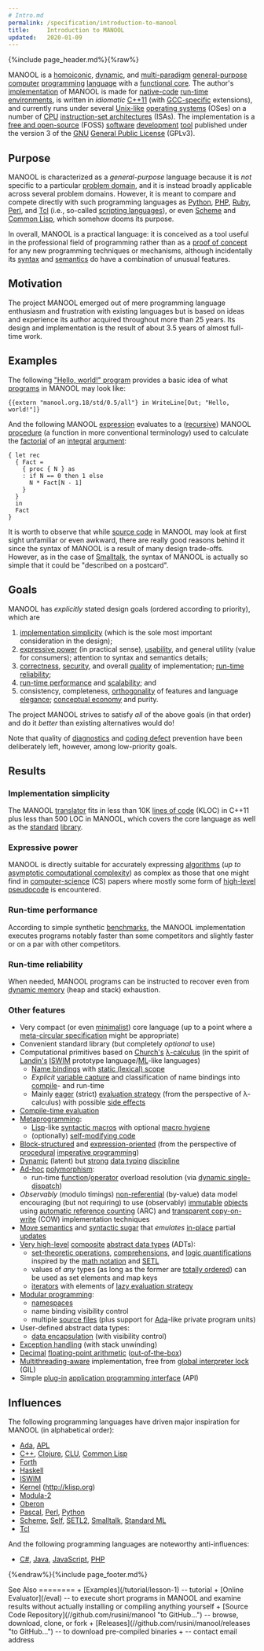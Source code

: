 ```yaml
---
# Intro.md
permalink: /specification/introduction-to-manool
title:     Introduction to MANOOL
updated:   2020-01-09
---
```


{%include page_header.md%}{%raw%}


MANOOL is a [homoiconic][], [dynamic][], and [multi-paradigm][] [general-purpose][] [computer][] [programming][] [language][] with a [functional core][]. The
author's [implementation][] of MANOOL is made for [native-code][] [run-time][] [environments][], is written in *idiomatic* [C++11][] (with [GCC-specific][]
extensions), and currently runs under several [Unix-like][] [operating systems][] (OSes) on a number of [CPU][] [instruction-set architectures][] (ISAs). The
implementation is a [free and open-source][] (FOSS) [software][] [development][] [tool][] published under the version 3 of the [GNU][] [General Public
License][] (GPLv3).

[homoiconic]:                    //en.wikipedia.org/wiki/Homoiconic                           "Wikipedia: Homoiconic"
[dynamic]:                       //en.wikipedia.org/wiki/Dynamic_programming_language         "Wikipedia: Dynamic programming language"
[multi-paradigm]:                //en.wikipedia.org/wiki/Programming_paradigm                 "Wikipedia: Programming paradigm"
[general-purpose]:               //en.wikipedia.org/wiki/General-purpose_programming_language "Wikipedia: General-purpose programming language"
[computer]:                      //en.wikipedia.org/wiki/Computer                             "Wikipedia: Computer"
[programming]:                   //en.wikipedia.org/wiki/Computer_programming                 "Wikipedia: Computer programming"
[language]:                      //en.wikipedia.org/wiki/Programming_language                 "Wikipedia: Programming language"
[functional core]:               //en.wikipedia.org/wiki/Functional_programming               "Wikipedia: Functional programming"
[implementation]:                //en.wikipedia.org/wiki/Programming_language_implementation  "Wikipedia: Programming language implementation"
[native-code]:                   //en.wikipedia.org/wiki/Native_code                          "Wikipedia: Native code"
[run-time]:                      //en.wikipedia.org/wiki/Run_time_(program_lifecycle_phase)   "Wikipedia: Run time"
[environments]:                  //en.wikipedia.org/wiki/Runtime_environments                 "Wikipedia: Runtime environments"
[GCC-specific]:                  //en.wikipedia.org/wiki/GNU_Compiler_Collection              "Wikipedia: GNU Compiler Collection"
[Unix-like]:                     //en.wikipedia.org/wiki/Unix-like                            "Wikipedia: Unix-like"
[operating systems]:             //en.wikipedia.org/wiki/Operating_systems                    "Wikipedia: Operating systems"
[CPU]:                           //en.wikipedia.org/wiki/Central_processing_unit              "Wikipedia: Central processing unit"
[instruction-set architectures]: //en.wikipedia.org/wiki/Instruction_set_architectures        "Wikipedia: Instruction set architectures"
[free and open-source]:          //en.wikipedia.org/wiki/Free_and_open-source                 "Wikipedia: Free and open-source"
[software]:                      //en.wikipedia.org/wiki/Software                             "Wikipedia: Software"
[development]:                   //en.wikipedia.org/wiki/Software_development                 "Wikipedia: Software development"
[tool]:                          //en.wikipedia.org/wiki/Development_tool                     "Wikipedia: Development tool"
[GNU]:                           //en.wikipedia.org/wiki/GNU_Project                          "Wikipedia: GNU Project"
[General Public License]:        //en.wikipedia.org/wiki/General_Public_License               "Wikipedia: General Public License"


Purpose
----------------------------------------------------------------------------------------------------------------------------------------------------------------

MANOOL is characterized as a _general-purpose_ language because it is *not* specific to a particular [problem domain][], and it is instead broadly applicable
across several problem domains. However, it is meant to compare and compete directly with such programming languages as [Python], [PHP], [Ruby], [Perl], and
[Tcl][] (i.e., so-called [scripting languages][]), or even [Scheme] and [Common Lisp], which somehow dooms its purpose.

In overall, MANOOL is a practical language: it is conceived as a tool useful in the professional field of programming rather than as a [proof of concept][] for
any new programming techniques or mechanisms, although incidentally its [syntax][] and [semantics][] do have a combination of unusual features.

[problem domain]:      //en.wikipedia.org/wiki/Problem_domain                 "Wikipedia: Problem domain"
[scripting languages]: //en.wikipedia.org/wiki/Scripting_languages            "Wikipedia: Scripting languages"
[proof of concept]:    //en.wikipedia.org/wiki/Proof_of_concept               "Wikipedia: Proof of concept"
[syntax]:              //en.wikipedia.org/wiki/Syntax_(programming_languages) "Wikipedia: Syntax"
[semantics]:           //en.wikipedia.org/wiki/Semantics_(computer_science)   "Wikipedia: Semantics"


Motivation
----------------------------------------------------------------------------------------------------------------------------------------------------------------

The project MANOOL emerged out of mere programming language enthusiasm and frustration with existing languages but is based on ideas and experience its author
acquired throughout more than 25 years. Its design and implementation is the result of about 3.5 years of almost full-time work.


Examples
----------------------------------------------------------------------------------------------------------------------------------------------------------------

The following ["Hello, world!" program][] provides a basic idea of what [programs][] in MANOOL may look like:

    {{extern "manool.org.18/std/0.5/all"} in WriteLine[Out; "Hello, world!"]}

And the following MANOOL [expression][] evaluates to a ([recursive][]) MANOOL [procedure][] (a function in more conventional terminology) used to calculate the
[factorial][] of an [integral][] [argument][]:

    { let rec
      { Fact =
        { proc { N } as
        : if N == 0 then 1 else
          N * Fact[N - 1]
        }
      }
      in
      Fact
    }

It is worth to observe that while [source code][] in MANOOL may look at first sight unfamiliar or even awkward, there are really good reasons behind it since
the syntax of MANOOL is a result of many design trade-offs. However, as in the case of [Smalltalk], the syntax of MANOOL is actually so simple that it could be
"described on a postcard".

["Hello, world!" program]: //en.wikipedia.org/wiki/%22Hello,_World!%22_program     "Wikipedia: &ldquo;Hello, World!&rdquo; program"
[programs]:                //en.wikipedia.org/wiki/Computer_programs               "Wikipedia: Computer programs"
[expression]:              //en.wikipedia.org/wiki/Expression_(computer_science)   "Wikipedia: Expression"
[recursive]:               //en.wikipedia.org/wiki/Recursive_(computer_science)    "Wikipedia: Recursive"
[procedure]:               //en.wikipedia.org/wiki/Procedure_(computer_science)    "Wikipedia: Procedure"
[factorial]:               //en.wikipedia.org/wiki/Factorial                       "Wikipedia: Factorial"
[integral]:                //en.wikipedia.org/wiki/Integer                         "Wikipedia: Integer"
[argument]:                //en.wikipedia.org/wiki/Argument_(computer_programming) "Wikipedia: Argument"
[source code]:             //en.wikipedia.org/wiki/Source_code                     "Wikipedia: Source code"


Goals
----------------------------------------------------------------------------------------------------------------------------------------------------------------

MANOOL has *explicitly* stated design goals (ordered according to priority), which are
  1. [implementation simplicity][] (which is the sole most important consideration in the design);
  2. [expressive power][] (in practical sense), [usability][], and general utility (value for consumers); attention to syntax and semantics details;
  3. [correctness][], [security][], and overall [quality][] of implementation; [run-time reliability][];
  4. [run-time performance][] and [scalability][]; and
  5. consistency, completeness, [orthogonality][] of features and language [elegance][]; [conceptual economy][] and purity.

The project MANOOL strives to satisfy *all* of the above goals (in that order) and do it *better* than existing alternatives would do!

Note that quality of [diagnostics][] and [coding defect][] prevention have been deliberately left, however, among low-priority goals.

[implementation simplicity]: //en.wikipedia.org/wiki/Worse_is_better                     "Wikipedia: Worse is better"
[expressive power]:          //en.wikipedia.org/wiki/Expressive_power_(computer_science) "Wikipedia: Expressive power"
[usability]:                 //en.wikipedia.org/wiki/Usability                           "Wikipedia: Usability"
[correctness]:               //en.wikipedia.org/wiki/Correctness_(computer_science)      "Wikipedia: Correctness"
[security]:                  //en.wikipedia.org/wiki/Secure_coding                       "Wikipedia: Secure coding"
[quality]:                   //en.wikipedia.org/wiki/Software_quality                    "Wikipedia: Software quality"
[run-time reliability]:      //en.wikipedia.org/wiki/Reliability_engineering             "Wikipedia: Reliability engineering"
[run-time performance]:      //en.wikipedia.org/wiki/Benchmark_(computing)               "Wikipedia: Benchmark"
[scalability]:               //en.wikipedia.org/wiki/Scalability                         "Wikipedia: Scalability"
[orthogonality]:             //en.wikipedia.org/wiki/Orthogonality_(programming)         "Wikipedia: Orthogonality"
[elegance]:                  //en.wikipedia.org/wiki/Elegance                            "Wikipedia: Elegance"
[conceptual economy]:        //en.wikipedia.org/wiki/Occam%27s_razor                     "Wikipedia: Occam's razor"
[diagnostics]:               //en.wikipedia.org/wiki/Diagnostics                         "Wikipedia: Diagnostics"
[coding defect]:             //en.wikipedia.org/wiki/Software_defect                     "Wikipedia: Software defect"


Results
----------------------------------------------------------------------------------------------------------------------------------------------------------------

### Implementation simplicity
The MANOOL [translator][] fits in less than 10K [lines of code][] (KLOC) in C++11 plus less than 500 LOC in MANOOL, which covers the core language as well as
the [standard][] [library][].

[translator]:    //en.wikipedia.org/wiki/Translator_(computing) "Wikipedia: Translator"
[lines of code]: //en.wikipedia.org/wiki/Lines_of_code          "Wikipedia: Lines of code"
[standard]:      //en.wikipedia.org/wiki/Standard_library       "Wikipedia: Standard library"
[library]:       //en.wikipedia.org/wiki/Library_(computing)    "Wikipedia: Library"

### Expressive power
MANOOL is directly suitable for accurately expressing [algorithms][] (*up to* [asymptotic computational complexity][]) as complex as those that one might find
in [computer-science][] (CS) papers where mostly some form of [high-level][] [pseudocode][] is encountered.

[algorithms]:                          //en.wikipedia.org/wiki/Algorithms                          "Wikipedia: Algorithms"
[asymptotic computational complexity]: //en.wikipedia.org/wiki/Asymptotic_computational_complexity "Wikipedia: Asymptotic computational complexity"
[computer-science]:                    //en.wikipedia.org/wiki/Computer_science                    "Wikipedia: Computer science"
[high-level]:                          //en.wikipedia.org/wiki/High-level_programming_language     "Wikipedia: High-level programming language"
[pseudocode]:                          //en.wikipedia.org/wiki/Pseudocode                          "Wikipedia: Pseudocode"

### Run-time performance
According to simple synthetic [benchmarks][], the MANOOL implementation executes programs notably faster than some competitors and slightly faster or on a par
with other competitors.

[benchmarks]: //en.wikipedia.org/wiki/Benchmark_(computing) "Wikipedia: Benchmark"

### Run-time reliability
When needed, MANOOL programs can be instructed to recover even from [dynamic memory][] (heap and stack) exhaustion.

[dynamic memory]: //en.wikipedia.org/wiki/Dynamic_memory "Wikipedia: Dynamic memory"

### Other features
* Very compact (or even [minimalist][]) core language (up to a point where a [meta-circular specification][] might be appropriate)
* Convenient standard library (but completely *optional* to use)
* Computational primitives based on [Church's][] [&lambda;-calculus][] (in the spirit of [Landin's][] [ISWIM] prototype language/[ML]-like languages)
    - [Name bindings][] with [static (lexical) scope][]
    - *Explicit* [variable capture][] and classification of name bindings into [compile][compile-time]- and run-time
    - Mainly [eager][] (strict) [evaluation strategy][] (from the perspective of &lambda;-calculus) with possible [side effects][]
* [Compile-time evaluation][]
* [Metaprogramming][]:
    - [Lisp]-like [syntactic macros][] with optional [macro hygiene][]
    - (optionally) [self-modifying code][]
* [Block-structured][] and [expression-oriented][] (from the perspective of [procedural][] [imperative programming][])
* [Dynamic][dynamic typing] (latent) but [strong][strong typing] [data typing][] [discipline][typing discipline]
* [Ad-hoc][ad-hoc polymorphism] [polymorphism][]:
    - run-time [function][function overload]/[operator][operator overload] overload resolution (via [dynamic single-dispatch][])
* *Observably* (modulo timings) [non-referential][] (by-value) data model encouraging (but not requiring) to use (observably) [immutable][] [objects][] using
  [automatic reference counting][] (ARC) and [transparent copy-on-write][] (COW) implementation techniques
* [Move semantics][] and [syntactic sugar][] that *emulates* [in-place][in-place updates] partial [updates][]
* [Very high-level][] [composite][composite types] [abstract data types][] (ADTs):
    - [set-theoretic operations][], [comprehensions][], and [logic quantifications][] inspired by the [math notation][] and [SETL]
    - values of *any* types (as long as the former are [totally ordered][]) can be used as set elements and map keys
    - [iterators][] with elements of [lazy evaluation strategy][]
* [Modular programming][]:
    - [namespaces][]
    - name binding visibility control
    - multiple [source files][] (plus support for [Ada]-like private program units)
* User-defined abstract data types:
    - [data encapsulation][] (with visibility control)
* [Exception handling][] (with stack unwinding)
* [Decimal][] [floating-point arithmetic][] ([out-of-the-box][])
* [Multithreading-aware][] implementation, free from [global interpreter lock][] (GIL)
* Simple [plug-in][] [application programming interface][] (API)

[minimalist]:                        //en.wikipedia.org/wiki/Minimalism_(computing)                   "Wikipedia: Minimalism"
[meta-circular specification]:       //en.wikipedia.org/wiki/Meta-circular_evaluator                  "Wikipedia: Meta-circular evaluator"
[Church's]:                          //en.wikipedia.org/wiki/Alonzo_Church                            "Wikipedia: Alonzo Church"
[&lambda;-calculus]:                 //en.wikipedia.org/wiki/&lambda;-calculus                        "Wikipedia: &lambda;-calculus"
[Landin's]:                          //en.wikipedia.org/wiki/Peter_Landin                             "Wikipedia: Peter Landin"
[Name bindings]:                     //en.wikipedia.org/wiki/Name_binding                             "Wikipedia: Name binding"
[static (lexical) scope]:            //en.wikipedia.org/wiki/Static_scope                             "Wikipedia: Static scope"
[variable capture]:                  //en.wikipedia.org/wiki/Closure_(computer_programming)           "Wikipedia: Closure"
[compile-time]:                      //en.wikipedia.org/wiki/Compile-time                             "Wikipedia: Compile-time"
[eager]:                             //en.wikipedia.org/wiki/Eager_evaluation                         "Wikipedia: Eager evaluation"
[evaluation strategy]:               //en.wikipedia.org/wiki/Evaluation_strategy                      "Wikipedia: Evaluation strategy"
[side effects]:                      //en.wikipedia.org/wiki/Side_effect_(computer_science)           "Wikipedia: Side effect"
[Compile-time evaluation]:           //en.wikipedia.org/wiki/General_constant_expressions             "Wikipedia: General constant expressions"
[Metaprogramming]:                   //en.wikipedia.org/wiki/Metaprogramming                          "Wikipedia: Metaprogramming"
[syntactic macros]:                  //en.wikipedia.org/wiki/Macro_(computer_science)                 "Wikipedia: Macro"
[macro hygiene]:                     //en.wikipedia.org/wiki/Hygienic_macro                           "Wikipedia: Hygienic macro"
[self-modifying code]:               //en.wikipedia.org/wiki/Self-modifying_code                      "Wikipedia: Self-modifying code"
[Block-structured]:                  //en.wikipedia.org/wiki/Block_(programming)                      "Wikipedia: Block"
[expression-oriented]:               //en.wikipedia.org/wiki/Expression-oriented_programming_language "Wikipedia: Expression-oriented programming language"
[procedural]:                        //en.wikipedia.org/wiki/Procedural_programming                   "Wikipedia: Procedural programming"
[imperative programming]:            //en.wikipedia.org/wiki/Imperative_programming                   "Wikipedia: Imperative programming"
[dynamic typing]:                    //en.wikipedia.org/wiki/Latent_typing                            "Wikipedia: Latent typing"
[strong typing]:                     //en.wikipedia.org/wiki/Strong_typing                            "Wikipedia: Strong typing"
[data typing]:                       //en.wikipedia.org/wiki/Data_typing                              "Wikipedia: Data typing"
[typing discipline]:                 //en.wikipedia.org/wiki/Type_system                              "Wikipedia: Type system"
[ad-hoc polymorphism]:               //en.wikipedia.org/wiki/Ad-hoc_polymorphism                      "Wikipedia: Ad-hoc polymorphism"
[polymorphism]:                      //en.wikipedia.org/wiki/Polymorphism_(computer_science)          "Wikipedia: Polymorphism"
[function overload]:                 //en.wikipedia.org/wiki/Function_overloading                     "Wikipedia: Function overloading"
[operator overload]:                 //en.wikipedia.org/wiki/Operator_overloading                     "Wikipedia: Operator overloading"
[dynamic single-dispatch]:           //en.wikipedia.org/wiki/Dynamic_dispatch                         "Wikipedia: Dynamic dispatch"
[non-referential]:                   //en.wikipedia.org/wiki/Reference_(computer_science)             "Wikipedia: Reference"
[immutable]:                         //en.wikipedia.org/wiki/Immutable_object                         "Wikipedia: Immutable object"
[objects]:                           //en.wikipedia.org/wiki/Object_(computer_science)                "Wikipedia: Object"
[automatic reference counting]:      //en.wikipedia.org/wiki/Reference_counting                       "Wikipedia: Reference counting"
[transparent copy-on-write]:         //en.wikipedia.org/wiki/Copy-on-write                            "Wikipedia: Copy-on-write"
[Move semantics]:                    //en.wikipedia.org/wiki/C%2B%2B11                                "Wikipedia: C++11"
[syntactic sugar]:                   //en.wikipedia.org/wiki/Syntactic_sugar                          "Wikipedia: Syntactic sugar"
[in-place updates]:                  //en.wikipedia.org/wiki/Persistent_data_structure                "Wikipedia: Persistent data structure"
[updates]:                           //en.wikipedia.org/wiki/Assignment_(computer_science)            "Wikipedia: Assignment"
[Very high-level]:                   //en.wikipedia.org/wiki/Very_high-level_programming_language     "Wikipedia: Very high-level programming language"
[composite types]:                   //en.wikipedia.org/wiki/Composite_data_type                      "Wikipedia: Composite data type"
[abstract data types]:               //en.wikipedia.org/wiki/Abstract_data_types                      "Wikipedia: Abstract data types"
[set-theoretic operations]:          //en.wikipedia.org/wiki/Set_theoretic_programming                "Wikipedia: Set theoretic programming"
[comprehensions]:                    //en.wikipedia.org/wiki/List_comprehensions                      "Wikipedia: List comprehensions"
[logic quantifications]:             //en.wikipedia.org/wiki/Quantification_(logic)                   "Wikipedia: Quantification"
[math notation]:                     //en.wikipedia.org/wiki/Set-builder_notation                     "Wikipedia: Set-builder notation"
[totally ordered]:                   //en.wikipedia.org/wiki/Totally_ordered                          "Wikipedia: Totally ordered"
[iterators]:                         //en.wikipedia.org/wiki/Iterators                                "Wikipedia: Iterators"
[lazy evaluation strategy]:          //en.wikipedia.org/wiki/Lazy_evaluation                          "Wikipedia: Lazy evaluation"
[Modular programming]:               //en.wikipedia.org/wiki/Modular_programming                      "Wikipedia: Modular programming"
[namespaces]:                        //en.wikipedia.org/wiki/Namespaces                               "Wikipedia: Namespaces"
[source files]:                      //en.wikipedia.org/wiki/Source_files                             "Wikipedia: Source files"
[data encapsulation]:                //en.wikipedia.org/wiki/Encapsulation_(computer_programming)     "Wikipedia: Encapsulation"
[Exception handling]:                //en.wikipedia.org/wiki/Exception_handling                       "Wikipedia: Exception handling"
[Decimal]:                           //en.wikipedia.org/wiki/Decimal_floating-point                   "Wikipedia: Decimal floating-point"
[floating-point arithmetic]:         //en.wikipedia.org/wiki/Floating-point_arithmetic                "Wikipedia: Floating-point arithmetic"
[out-of-the-box]:                    //en.wikipedia.org/wiki/Out_of_the_box_(feature)                 "Wikipedia: Out of the box"
[Multithreading-aware]:              //en.wikipedia.org/wiki/Thread_(computing)                       "Wikipedia: Thread"
[global interpreter lock]:           //en.wikipedia.org/wiki/Global_interpreter_lock                  "Wikipedia: Global interpreter lock"
[plug-in]:                           //en.wikipedia.org/wiki/Plug-in_(computing)                      "Wikipedia: Plug-in"
[application programming interface]: //en.wikipedia.org/wiki/Application_programming_interface        "Wikipedia: Application programming interface"


Influences
----------------------------------------------------------------------------------------------------------------------------------------------------------------

The following programming languages have driven major inspiration for MANOOL (in alphabetical order):
  * [Ada], [APL]
  * [C++], [Clojure], [CLU], [Common Lisp]
  * [Forth]
  * [Haskell]
  * [ISWIM]
  * [Kernel][] (<http://klisp.org>)
  * [Modula-2]
  * [Oberon]
  * [Pascal], [Perl], [Python]
  * [Scheme], [Self], [SETL2], [Smalltalk], [Standard ML]
  * [Tcl]

  And the following programming languages are noteworthy anti-influences:
  * [C#], [Java], [JavaScript], [PHP]

[Ada]:         //en.wikipedia.org/wiki/Ada_(programming_language)     "Wikipedia: Ada"
[APL]:         //en.wikipedia.org/wiki/APL_(programming_language)     "Wikipedia: APL"
[C++]:         //en.wikipedia.org/wiki/C%2B%2B                        "Wikipedia: C++"
[C++11]:       //en.wikipedia.org/wiki/C%2B%2B11                      "Wikipedia: C++11"
[Clojure]:     //en.wikipedia.org/wiki/Clojure                        "Wikipedia: Clojure"
[CLU]:         //en.wikipedia.org/wiki/CLU_(programming_language)     "Wikipedia: CLU"
[Common Lisp]: //en.wikipedia.org/wiki/Common_Lisp                    "Wikipedia: Common Lisp"
[Forth]:       //en.wikipedia.org/wiki/Forth_(programming_language)   "Wikipedia: Forth"
[Haskell]:     //en.wikipedia.org/wiki/Haskell_(programming_language) "Wikipedia: Haskell"
[ISWIM]:       //en.wikipedia.org/wiki/ISWIM                          "Wikipedia: ISWIM"
[Kernel]:      //en.wikipedia.org/wiki/Kernel_(programming_language)  "Wikipedia: Kernel"
[Lisp]:        //en.wikipedia.org/wiki/Lisp_(programming_language)    "Wikipedia: Lisp"
[ML]:          //en.wikipedia.org/wiki/ML_(programming_language)      "Wikipedia: ML"
[Modula-2]:    //en.wikipedia.org/wiki/Modula-2                       "Wikipedia: Modula-2"
[Oberon]:      //en.wikipedia.org/wiki/Oberon_(programming_language)  "Wikipedia: Oberon"
[Pascal]:      //en.wikipedia.org/wiki/Pascal_(programming_language)  "Wikipedia: Pascal"
[Perl]:        //en.wikipedia.org/wiki/Perl                           "Wikipedia: Perl"
[Python]:      //en.wikipedia.org/wiki/Python_(programming_language)  "Wikipedia: Python"
[Ruby]:        //en.wikipedia.org/wiki/Ruby_(programming_language)    "Wikipedia: Ruby"
[Scheme]:      //en.wikipedia.org/wiki/Scheme_(programming_language)  "Wikipedia: Scheme"
[Self]:        //en.wikipedia.org/wiki/Self_(programming_language)    "Wikipedia: Self"
[SETL]:        //en.wikipedia.org/wiki/SETL                           "Wikipedia: SETL"
[SETL2]:       //en.wikipedia.org/wiki/SETL                           "Wikipedia: SETL"
[Smalltalk]:   //en.wikipedia.org/wiki/Smalltalk                      "Wikipedia: Smalltalk"
[Standard ML]: //en.wikipedia.org/wiki/Standard_ML                    "Wikipedia: Standard ML"
[Tcl]:         //en.wikipedia.org/wiki/Tcl                            "Wikipedia: Tcl"
[C#]:          //en.wikipedia.org/wiki/C_Sharp_(programming_language) "Wikipedia: C#"
[Java]:        //en.wikipedia.org/wiki/Java_(programming_language)    "Wikipedia: Java"
[JavaScript]:  //en.wikipedia.org/wiki/JavaScript                     "Wikipedia: JavaScript"
[PHP]:         //en.wikipedia.org/wiki/PHP                            "Wikipedia: PHP"


{%endraw%}{%include page_footer.md%}

<aside markdown="1">
See Also
========
+ [Examples](/tutorial/lesson-1) -- tutorial
+ [Online Evaluator](/eval) -- to execute short programs in MANOOL and examine results without actually installing or compiling anything yourself
+ [Source Code Repository](//github.com/rusini/manool "to GitHub&hellip;") -- browse, download, clone, or fork
+ [Releases](//github.com/rusini/manool/releases "to GitHub&hellip;") -- to download pre-compiled binaries
+ <info@manool.org> -- contact email address
</aside>

